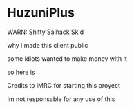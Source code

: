 # HuzuniPlus

WARN:
Shitty Salhack Skid


why i made this client public

some idiots wanted to make money with it



so here is

Credits to iMRC for starting this proyect


















































































































Im not responsable for any use of this
